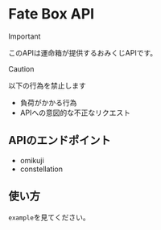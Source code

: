 # Fate Box API

> [!IMPORTANT]
> このAPIは運命箱が提供するおみくじAPIです。


> [!CAUTION]
> 以下の行為を禁止します
> - 負荷がかかる行為
> - APIへの意図的な不正なリクエスト


## APIのエンドポイント
- omikuji
- constellation

## 使い方
`example`を見てください。